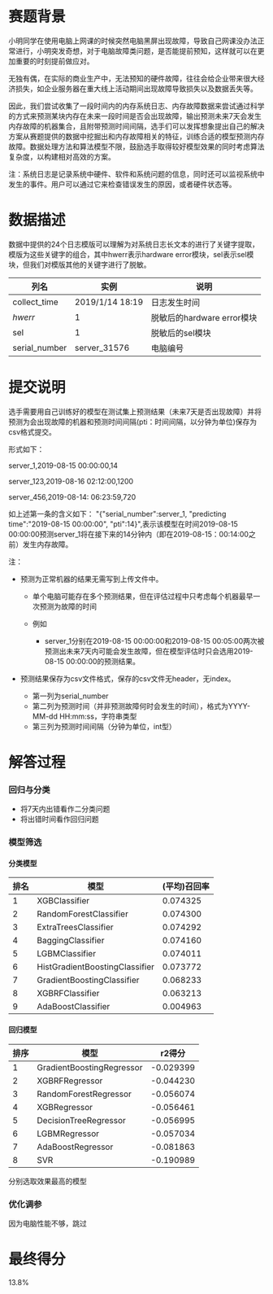 # 赛题背景
小明同学在使用电脑上网课的时候突然电脑黑屏出现故障，导致自己网课没办法正常进行，小明突发奇想，对于电脑故障类问题，是否能提前预知，这样就可以在更加重要的时刻提前做应对。

无独有偶，在实际的商业生产中，无法预知的硬件故障，往往会给企业带来很大经济损失，如企业服务器在重大线上活动期间出现故障导致损失以及数据丢失等。

因此，我们尝试收集了一段时间内的内存系统日志、内存故障数据来尝试通过科学的方式来预测某块内存在未来一段时间是否会出现故障，输出预测未来7天会发生内存故障的机器集合，且附带预测时间间隔，选手们可以发挥想象提出自己的解决方案从赛题提供的数据中挖掘出和内存故障相关的特征，训练合适的模型预测内存故障。数据处理方法和算法模型不限，鼓励选手取得较好模型效果的同时考虑算法复杂度，以构建相对高效的方案。

注：系统日志是记录系统中硬件、软件和系统问题的信息，同时还可以监视系统中发生的事件。用户可以通过它来检查错误发生的原因，或者硬件状态等。

# 数据描述
数据中提供的24个日志模版可以理解为对系统日志长文本的进行了关键字提取，模版为这些关键字的组合，其中hwerr表示hardware error模块，sel表示sel模块，但我们对模版其他的关键字进行了脱敏。

|列名|实例|说明|
|--|--|--|
|collect_time|2019/1/14 18:19|日志发生时间|
|_hwerr_|1|脱敏后的hardware error模块|
|sel|1|脱敏后的sel模块|
|serial_number|server_31576|电脑编号|

# 提交说明
选手需要用自己训练好的模型在测试集上预测结果（未来7天是否出现故障）并将预测为会出现故障的机器和预测时间间隔(pti：时间间隔，以分钟为单位)保存为csv格式提交。

形式如下：

server_1,2019-08-15 00:00:00,14

server_123,2019-08-16 02:12:00,1200

server_456,2019-08-14: 06:23:59,720

如上述第一条的含义如下：
"{"serial_number":server_1, "predicting time":"2019-08-15 00:00:00", "pti":14}",表示该模型在时间2019-08-15 00:00:00预测server_1将在接下来的14分钟内（即在2019-08-15：00:14:00之前）发生内存故障。

注：
- 预测为正常机器的结果无需写到上传文件中。

  - 单个电脑可能存在多个预测结果，但在评估过程中只考虑每个机器最早一次预测为故障的时间

  - 例如

    - server_1分别在2019-08-15 00:00:00和2019-08-15 00:05:00两次被预测出未来7天内可能会发生故障，但在模型评估时只会选用2019-08-15 00:00:00的预测结果。

- 预测结果保存为csv文件格式，保存的csv文件无header，无index。
  - 第一列为serial_number
  - 第二列为预测时间（并非预测故障何时会发生的时间），格式为YYYY-MM-dd HH:mm:ss，字符串类型
  - 第三列为预测时间间隔（分钟为单位，int型）

# 解答过程
### 回归与分类
- 将7天内出错看作二分类问题
- 将出错时间看作回归问题
### 模型筛选
#### 分类模型
|排名|模型|(平均)召回率|
|--|--|--|
|1|XGBClassifier|0.074325|
|2|RandomForestClassifier|0.074300|
|3|ExtraTreesClassifier|0.074292|
|4|BaggingClassifier|0.074160|
|5|LGBMClassifier|0.074011|
|6|HistGradientBoostingClassifier|0.073772|
|7|GradientBoostingClassifier|0.068233|
|8|XGBRFClassifier|0.063213|
|9|AdaBoostClassifier|0.004963|
#### 回归模型
|排序|模型|r2得分|
|--|--|--|
|1|GradientBoostingRegressor|-0.029399|
|2|XGBRFRegressor|-0.044230|
|3|RandomForestRegressor|-0.056074|
|4|XGBRegressor|-0.056461|
|5|DecisionTreeRegressor|-0.056995|
|6|LGBMRegressor|-0.057034|
|7|AdaBoostRegressor|-0.081863|
|8|SVR|-0.190989|
分别选取效果最高的模型
### 优化调参
因为电脑性能不够，跳过
# 最终得分
13.8%
